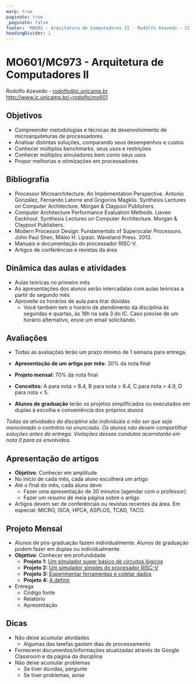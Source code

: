 ```yaml
---
marp: true
paginate: true
_paginate: false
footer: 'MO601 - Arquitetura de Computadores II - Rodolfo Azevedo - CC BY-SA 4.0'
headingDivider: 2
---
```

# MO601/MC973 - Arquitetura de Computadores II

Rodolfo Azevedo - rodolfo@ic.unicamp.br
http://www.ic.unicamp.br/~rodolfo/mo601

## Objetivos

* Compreender metodologias e técnicas de desenvolvimento de microarquiteturas de processadores
* Analisar distintas soluções, comparando seus desempenhos e custos
* Conhecer múltiplos benchmarks, seus usos e restrições
* Conhecer múltiplos simuladores bem como seus usos
* Propor melhorias e otimizações em processadores

## Bibliografia

* Processor Microarchitecture: An Implementation Perspective. Antonio González, Fernando Latorre and Grigorios Magklis. Synthesis Lectures on Computer Architecture. Morgan & Claypool Publishers.
* Computer Architecture Performance Evaluation Methods. Lieven Eeckhout. Synthesis Lectures on Computer Architecture. Morgan & Claypool Publishers.
* Modern Processor Design: Fundamentals of Superscalar Processors. John Paul Shen, Mikko H. Lipasti. Waveland Press. 2013.
* Manuais e documentação do processador RISC-V.
* Artigos de conferências e revistas da área

## Dinâmica das aulas e atividades

* Aulas teóricas no primeiro mês
* As apresentações dos alunos serão intercadalas com aulas teóricas a partir do segundo mês
* Aproveite os horários de aula para tirar dúvidas
  * Você também tem o horário de atendimento da disciplina às segundas e quartas, às 18h na sala 3 do IC. Caso precise de um horário alternativo, envie um email solicitando.

## Avaliações

* Todas as avaliações terão um prazo mínimo de 1 semana para entrega.

* **Apresentação de um artigo por mês:** 30% da nota final

* **Projeto mensal:** 70% da nota final

* **Conceitos:** A para nota > 8.4, B para nota > 6.4, C para nota > 4.9, D para nota < 5.

* **Alunos de graduação** terão os projetos simplificados ou executados em duplas à escolha e conveniência dos próprios alunos

*Todas as atividades da disciplina são individuais a não ser que seja mencionado o contrário no enunciado. Os alunos não devem compartilhar soluções antes da entrega. Violações dessas condutas acarretarão em nota 0 para os envolvidos.*

## Apresentação de artigos

* **Objetivo**: Conhecer em amplitude
* No início de cada mês, cada aluno escolherá um artigo
* Até o final do mês, cada aluno deve:
  * Fazer uma apresentação de 30 minutos (agendar com o professor)
  * Fazer um resumo de meia página sobre o artigo
* Artigos devem ser de conferências ou revistas recentes da área. Em especial: MICRO, ISCA, HPCA, ASPLOS, TCAD, TACO.

## Projeto Mensal

* Alunos de pós-graduação fazem individualmente. Alunos de graduação podem fazer em duplas ou individualmente
* **Objetivo**: Conhecer em profundidade
  * **Projeto 1:** [Um simulador super básico de circuitos lógicos](../../projeto1)
  * **Projeto 2:** [Um simulador simples do procesador RISC-V](../../projeto2)
  * **Projeto 3:** [Experimentar ferramentas e coletar dados](../../projeto3)
  * **Projeto 4:** [A definir](../../projeto4)
* Entrega
  * Código fonte
  * Relatório
  * Apresentação

## Dicas

* Não deixe acumular atividades
  * Algumas das tarefas gastam dias de processamento
* Fornecerei documentos/informações atualizadas através do Google Classroom e da página da disciplina
* Não deixe acumular problemas
  * Se tiver dúvidas, pergunte
  * Se tiver problemas, avise
